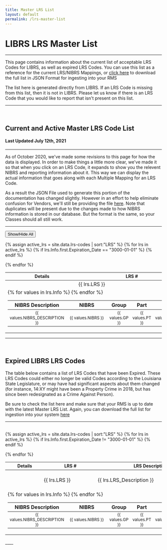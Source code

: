 ```yaml
---
title: Master LRS List
layout: default
permalink: /lrs-master-list
---
```


# LIBRS LRS Master List
____

This page contains information about the current list of acceptable LRS Codes for LIBRS, as well as expired LRS Codes. You can use this list as a reference for the current LRS/NIBRS Mappings, or [click here](https://github.com/teisdbr/winlibrs-docs/blob/master/_data/lrs-codes.json) to download the full list in JSON Format for ingesting into your RMS

The list here is generated directly from LIBRS. If an LRS Code is missing from this list, then it is not in LIBRS. Please let us know if there is an LRS Code that you would like to report that isn't present on this list. 

____

<br>

## Current and Active Master LRS Code List

#### Last Updated July 12th, 2021

___

As of October 2020, we've made some revisions to this page for how the data is displayed. In order to make things a little more clear, we've made it so that when you click on an LRS Code, it expands to show you the relevent NIBRS and reporting information about it. This way we can display the actual information that goes along with each Multiple Mapping for an LRS Code.

As a result the JSON File used to generate this portion of the documentation has changed slightly. However in an effort to help eliminate confusion for Vendors, we'll still be providing the file [here](https://github.com/teisdbr/winlibrs-docs/blob/master/_data/lrs-codes-old.json). Note that duplicates will be present due to the changes made to how NIBRS information is stored in our database. But the format is the same, so your Classes should all still work.


___


<script src="https://code.jquery.com/jquery-1.12.4.js"></script>
<script src="https://code.jquery.com/ui/1.12.1/jquery-ui.js"></script>
<script type="text/javascript">
$(document).ready(function(){
$(".accordion-toggle").click(function () {
    $(this).children().children().toggleClass("down");
});
});</script>
<script>var expanded = false</script>
<script type="text/javascript">
$(document).ready(function(){
$(".showhide").click(function () {
    if(expanded == false){
        expanded = true
    }
    else{
        expanded = false
    }
    var selection = document.getElementsByClassName("accordion-body");
    for (var i = 0; i < selection.length; i++) {
        var dummy = $(selection.item(i).classList)
        if (expanded == false) {
        $(selection.item(i).classList.remove("show"));
        }
        else {
        $(selection.item(i).classList.add("show"));
        }
}
});
});</script>

<button class="showhide">Show/Hide All</button>
<!-- <button class="showhide" data-toggle="collapse" data-target="$selector">Show/Hide All</button> -->
<div id="activecodes">
<table>
<thead style="font-size: 14px;">
	<tr>
        <th style="padding-left: 12px; padding-right:3px;">Details</th>
		<th style="padding-left: 8px; padding-right:3px;">LRS #</th>
		<th style="padding-left: 0px; padding-right:3px;">LRS Description</th>
	</tr>
</thead>
{% assign active_lrs = site.data.lrs-codes | sort:"LRS" %}
<tbody>
{% for lrs in active_lrs %}
{% if lrs.Info.first.Expiration_Date == "3000-01-01"  %}
	<tr data-toggle="collapse" data-target="#accordion{{ lrs.LRS }}" class="accordion-toggle" style="padding-top:0px; padding-bottom:0px;">
        <td><i class="fas fa-chevron-right rotate"></i></td>
		<td style="padding-left: 8px; padding-right:3px;">{{ lrs.LRS }}</td>
		<td style="padding-left: 0px; padding-right:3px;">{{ lrs.LRS_Description }}</td></tr><tr>
        <td colspan = "3" class="hiddenRow"  style="border-bottom: none;"><div class="accordion-body collapse" id ="accordion{{ lrs.LRS }}"><table><thead><tr>
        <th style="text-align: center;">NIBRS Description</th>
		<th style="text-align: center;">NIBRS</th>
		<th style="text-align: center;">Group</th>
		<th style="text-align: center;">Part</th>
        <th style="text-align: center; white-space: nowrap">1A Index</th>
        <th style="text-align: center; white-space: nowrap">Index Class</th>
        <th style="text-align: center; white-space: nowrap">UCR Index</th>
        <th style="text-align: center; white-space: nowrap">LIBRS Index</th>
	<th style="text-align: center; white-space: nowrap">Effective Date</th></tr></thead><tbody style="font-size: 13px;">
        {% for values in lrs.Info %}
        <tr>      
        <td style="text-align: center; min-width: 120px;"> {{ values.NIBRS_DESCRIPTION }}</td>
        <td style="text-align: center; min-width: 120px;"> {{ values.NIBRS }}</td>
        <td style="text-align: center;">{{ values.GP }}</td>
        <td style="text-align: center;">{{ values.PT }}</td>
        <td style="text-align: center;">{{ values.OneA_Index }}</td>
        <td style="text-align: center; white-space: nowrap">{{ values.Index_Class }}</td>
        <td style="text-align: center; white-space: nowrap">{{ values.UCR_Index }}</td>
        <td style="text-align: center; white-space: nowrap">{{ values.LIBRS_Index }}</td>
	<td style="text-align: center; white-space: nowrap">{{ values.Effective_Date }}</td></tr>{% endfor %}
    </tbody>
    </table>
    </div>
    </td>
    </tr> 
    {% endif %}

{% endfor %}
</tbody>  
</table>
</div>

___

<br>

## Expired LIBRS LRS Codes

The table below contains a list of LRS Codes that have been Expired. These LRS Codes could either no longer be valid Codes according to the Louisiana State Legislature, or may have had significant aspects about them changed (for instance, 14:XY might have been a Property Crime in 2018, but has since been redesignated as a Crime Against Person). 

Be sure to check the list here and make sure that your RMS is up to date with the latest Master LRS List. Again, you can download the full list for ingestion into your system [here](https://github.com/teisdbr/winlibrs-docs/blob/master/_data/lrs-codes.json)

____

<br>
<div id="expiredcodes">
<table>
<thead style="font-size: 14px;">
	<tr>
        <th style="padding-left: 12px; padding-right:3px;">Details</th>
		<th style="padding-left: 8px; padding-right:3px;">LRS #</th>
		<th style="padding-left: 0px; padding-right:3px;">LRS Description</th>
		<th style="padding-left: 0px; padding-right:3px;">Effective Date</th>
        <th style="padding-left: 0px; padding-right:3px;">Expiration Date</th>
	</tr>
</thead>
{% assign active_lrs = site.data.lrs-codes | sort:"LRS" %}
<tbody>
{% for lrs in active_lrs %}
{% if lrs.Info.first.Expiration_Date != "3000-01-01"  %}
	<tr data-toggle="collapse" data-target="#accordion{{ lrs.LRS }}" class="accordion-toggle" style="padding-top:0px; padding-bottom:0px;">
        <td><i class="fas fa-chevron-right rotate"></i></td>
		<td style="padding-left: 8px; padding-right:3px;">{{ lrs.LRS }}</td>
		<td style="padding-left: 0px; padding-right:3px;">{{ lrs.LRS_Description }}</td>
        <td style="text-align: center; padding-left: 0px; padding-right:3px;">{{ lrs.Info.first.Effective_Date }}</td>
	<td style="text-align: center; padding-left: 0px; padding-right:3px;">{{ lrs.Info.first.Expiration_Date }}</td></tr><tr>
        <td colspan = "4" class="hiddenRow" style="border-bottom: none;"><div class="accordion-body collapse" id ="accordion{{ lrs.LRS }}"><table><thead><tr>
        <th style="text-align: center;">NIBRS Description</th>
		<th style="text-align: center;">NIBRS</th>
		<th style="text-align: center;">Group</th>
		<th style="text-align: center;">Part</th>
        <th style="text-align: center; white-space: nowrap">1A Index</th>
        <th style="text-align: center; white-space: nowrap">Index Class</th>
        <th style="text-align: center; white-space: nowrap">UCR Index</th>
        <th style="text-align: center; white-space: nowrap">LIBRS Index</th></tr></thead><tbody style="font-size: 13px;">
        {% for values in lrs.Info %}
        <tr>      
        <td style="text-align: center; min-width: 120px;"> {{ values.NIBRS_DESCRIPTION }}</td>
        <td style="text-align: center; min-width: 120px;"> {{ values.NIBRS }}</td>
        <td style="text-align: center;">{{ values.GP }}</td>
        <td style="text-align: center;">{{ values.PT }}</td>
        <td style="text-align: center;">{{ values.OneA_Index }}</td>
        <td style="text-align: center; white-space: nowrap">{{ values.Index_Class }}</td>
        <td style="text-align: center; white-space: nowrap">{{ values.UCR_Index }}</td>
        <td style="text-align: center; white-space: nowrap">{{ values.LIBRS_Index }}</td></tr>{% endfor %}
    </tbody>
    </table>
    </div>
    </td>
    </tr> 
    {% endif %}

{% endfor %}
</tbody>  
</table>
</div>
____

<br>
